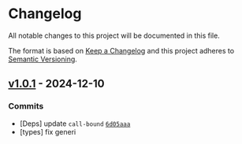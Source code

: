# Changelog

All notable changes to this project will be documented in this file.

The format is based on [Keep a Changelog](https://keepachangelog.com/en/1.0.0/)
and this project adheres to [Semantic Versioning](https://semver.org/spec/v2.0.0.html).

## [v1.0.1](https://github.com/ljharb/side-channel-map/compare/v1.0.0...v1.0.1) - 2024-12-10

### Commits

- [Deps] update `call-bound` [`6d05aaa`](https://github.com/ljharb/side-channel-map/commit/6d05aaa4ce5f2be4e7825df433d650696f0ba40f)
- [types] fix generi